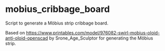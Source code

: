 # mobius_cribbage_board
Script to generate a Möbius strip cribbage board.

Based on https://www.printables.com/model/976082-swirl-mobius-oloid-anti-oloid-openscad by Srone_Age_Sculptor for generating the Möbius strip.

